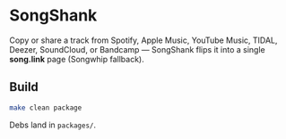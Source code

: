 # SongShank

Copy or share a track from Spotify, Apple Music, YouTube Music, TIDAL, Deezer, SoundCloud, or Bandcamp — SongShank flips it into a single **song.link** page (Songwhip fallback).

## Build
```sh
make clean package
```
Debs land in `packages/`.

